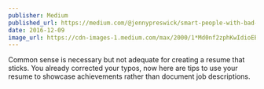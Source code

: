 ```yaml
---
publisher: Medium
published_url: https://medium.com/@jennypreswick/smart-people-with-bad-resumes-b136c52a617f
date: 2016-12-09
image_url: https://cdn-images-1.medium.com/max/2000/1*Md0nf2zphKwIdioEBRYqSg.jpeg
---
```



Common sense is necessary but not adequate for creating a resume that sticks. You already corrected your typos, now here are tips to use your resume to showcase achievements rather than document job descriptions. 
